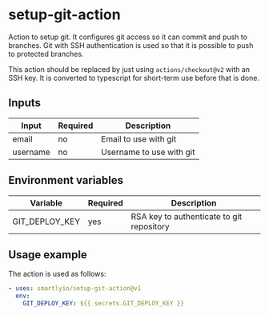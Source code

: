 
# setup-git-action

Action to setup git. It configures git access so it can commit and
push to branches. Git with SSH authentication is used so that it is
possible to push to protected branches.

This action should be replaced by just using `actions/checkout@v2`
with an SSH key.  It is converted to typescript for short-term use
before that is done.


## Inputs

| Input    | Required  | Description              |
|----------|-----------|--------------------------|
| email    | no        | Email to use with git    |
| username | no        | Username to use with git |

## Environment variables

| Variable          | Required  | Description
|-------------------|-----------|-------------------------------------------------------------|
| GIT_DEPLOY_KEY    | yes       | RSA key to authenticate to git repository                   |

## Usage example

The action is used as follows:

```yaml
- uses: smartlyio/setup-git-action@v1
  env:
    GIT_DEPLOY_KEY: ${{ secrets.GIT_DEPLOY_KEY }}
```
